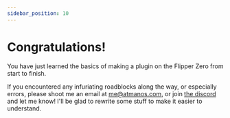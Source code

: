 ```yaml
---
sidebar_position: 10
---
```


# Congratulations!

You have just learned the basics of making a plugin on the Flipper Zero from start to finish.


If you encountered any infuriating roadblocks along the way, or especially errors, please shoot me an email at [me@atmanos.com](mailto:me@atmanos.com), or join [the discord](https://discord.gg/Pu78Uh6J9m) and let me know! I'll be glad to rewrite some stuff to make it easier to understand.


